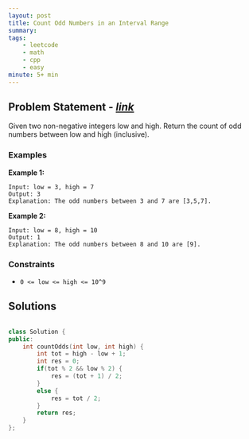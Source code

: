 ```yaml
---
layout: post
title: Count Odd Numbers in an Interval Range 
summary:
tags:
    - leetcode
    - math
    - cpp
    - easy
minute: 5+ min
---
```


## Problem Statement - [*link*](https://leetcode.com/problems/count-odd-numbers-in-an-interval-range/description/)  

Given two non-negative integers low and high. Return the count of odd numbers between low and high (inclusive).

### Examples


**Example 1:**   
```
Input: low = 3, high = 7
Output: 3
Explanation: The odd numbers between 3 and 7 are [3,5,7].
```

**Example 2:**   
```
Input: low = 8, high = 10
Output: 1
Explanation: The odd numbers between 8 and 10 are [9].
```


### Constraints

+ `0 <= low <= high <= 10^9`

## Solutions

```cpp

class Solution {
public:
    int countOdds(int low, int high) {
        int tot = high - low + 1;
        int res = 0;
        if(tot % 2 && low % 2) {
            res = (tot + 1) / 2; 
        }
        else {
            res = tot / 2;
        }
        return res;
    }
};

```


